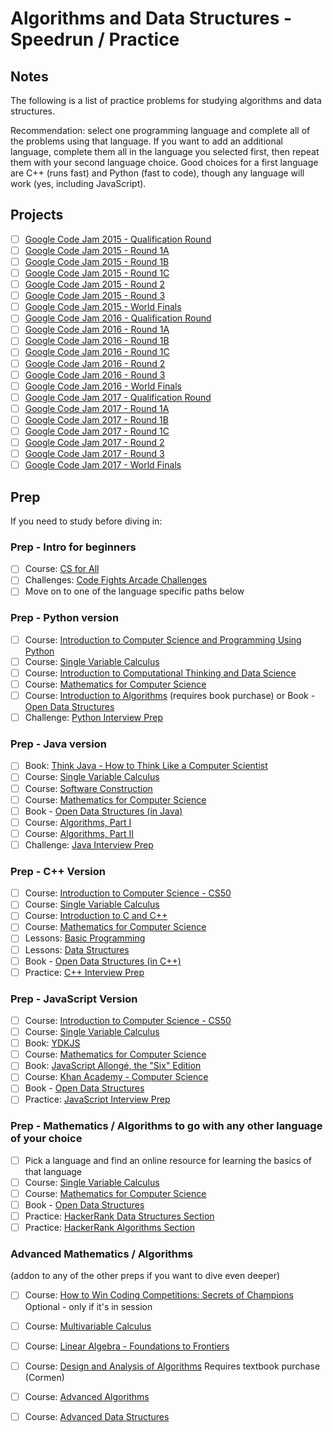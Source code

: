 # Algorithms and Data Structures - Speedrun / Practice

## Notes
The following is a list of practice problems for studying algorithms and data structures.

Recommendation: select one programming language and complete all of the problems using that language. If you want to add an additional language, complete them all in the language you selected first, then repeat them with your second language choice. Good choices for a first language are C++ (runs fast) and Python (fast to code), though any language will work (yes, including JavaScript).

## Projects
- [ ] [Google Code Jam 2015 - Qualification Round](https://code.google.com/codejam/contest/6224486/dashboard)
- [ ] [Google Code Jam 2015 - Round 1A](https://code.google.com/codejam/contest/4224486/dashboard)
- [ ] [Google Code Jam 2015 - Round 1B](https://code.google.com/codejam/contest/8224486/dashboard)
- [ ] [Google Code Jam 2015 - Round 1C](https://code.google.com/codejam/contest/4244486/dashboard)
- [ ] [Google Code Jam 2015 - Round 2](https://code.google.com/codejam/contest/8234486/dashboard)
- [ ] [Google Code Jam 2015 - Round 3](https://code.google.com/codejam/contest/4254486/dashboard)
- [ ] [Google Code Jam 2015 - World Finals](https://code.google.com/codejam/contest/5224486/dashboard)
- [ ] [Google Code Jam 2016 - Qualification Round](https://code.google.com/codejam/contest/6254486/dashboard)
- [ ] [Google Code Jam 2016 - Round 1A](https://code.google.com/codejam/contest/4304486/dashboard)
- [ ] [Google Code Jam 2016 - Round 1B](https://code.google.com/codejam/contest/11254486/dashboard)
- [ ] [Google Code Jam 2016 - Round 1C](https://code.google.com/codejam/contest/4314486/dashboard)
- [ ] [Google Code Jam 2016 - Round 2](https://code.google.com/codejam/contest/10224486/dashboard)
- [ ] [Google Code Jam 2016 - Round 3](https://code.google.com/codejam/contest/3224486/dashboard)
- [ ] [Google Code Jam 2016 - World Finals](https://code.google.com/codejam/contest/7234486/dashboard)
- [ ] [Google Code Jam 2017 - Qualification Round](https://code.google.com/codejam/contest/3264486/dashboard)
- [ ] [Google Code Jam 2017 - Round 1A](https://code.google.com/codejam/contest/5304486/dashboard)
- [ ] [Google Code Jam 2017 - Round 1B](https://code.google.com/codejam/contest/8294486/dashboard)
- [ ] [Google Code Jam 2017 - Round 1C](https://code.google.com/codejam/contest/3274486/dashboard)
- [ ] [Google Code Jam 2017 - Round 2](https://code.google.com/codejam/contest/5314486/dashboard)
- [ ] [Google Code Jam 2017 - Round 3](https://code.google.com/codejam/contest/8304486/dashboard)
- [ ] [Google Code Jam 2017 - World Finals](https://code.google.com/codejam/contest/6314486/dashboard)

## Prep
If you need to study before diving in:

### Prep - Intro for beginners
- [ ]  Course: [CS for All](https://www.cs.hmc.edu/csforall/)
- [ ]  Challenges: [Code Fights Arcade Challenges](https://codefights.com/arcade/)
- [ ]  Move on to one of the language specific paths below

### Prep - Python version
- [ ]  Course: [Introduction to Computer Science and Programming Using Python](https://www.edx.org/course/introduction-computer-science-mitx-6-00-1x-11) 
- [ ]  Course: [Single Variable Calculus](https://ocw.mit.edu/courses/mathematics/18-01sc-single-variable-calculus-fall-2010/)  
- [ ]  Course: [Introduction to Computational Thinking and Data Science](https://www.edx.org/course/introduction-computational-thinking-data-mitx-6-00-2x-6) 
- [ ]  Course: [Mathematics for Computer Science](https://ocw.mit.edu/courses/electrical-engineering-and-computer-science/6-042j-mathematics-for-computer-science-spring-2015/index.htm) 
- [ ]  Course: [Introduction to Algorithms](https://ocw.mit.edu/courses/electrical-engineering-and-computer-science/6-006-introduction-to-algorithms-fall-2011/index.htm) (requires book purchase) or Book - [Open Data Structures](http://opendatastructures.org/ods-python.pdf)
- [ ]  Challenge: [Python Interview Prep](https://www.hackerrank.com/chingu-challenge-3)

### Prep - Java version
- [ ]  Book: [Think Java - How to Think Like a Computer Scientist](http://greenteapress.com/wp/think-java/)
- [ ]  Course: [Single Variable Calculus](https://ocw.mit.edu/courses/mathematics/18-01sc-single-variable-calculus-fall-2010/)
- [ ]  Course: [Software Construction](https://ocw.mit.edu/courses/electrical-engineering-and-computer-science/6-005-software-construction-spring-2016/index.htm)
- [ ]  Course: [Mathematics for Computer Science](https://ocw.mit.edu/courses/electrical-engineering-and-computer-science/6-042j-mathematics-for-computer-science-spring-2015/index.htm)
- [ ]  Book - [Open Data Structures (in Java)](http://opendatastructures.org/ods-java.pdf)
- [ ]  Course: [Algorithms, Part I](https://www.coursera.org/learn/algorithms-part1)    
- [ ]  Course: [Algorithms, Part II](https://www.coursera.org/learn/algorithms-part2)
- [ ]  Challenge: [Java Interview Prep](https://www.hackerrank.com/chingu-challenge-3-java-interview-prep)

### Prep - C++ Version
- [ ]  Course: [Introduction to Computer Science - CS50](https://www.edx.org/course/introduction-computer-science-harvardx-cs50x#!)
- [ ]  Course: [Single Variable Calculus](https://ocw.mit.edu/courses/mathematics/18-01sc-single-variable-calculus-fall-2010/)
- [ ]  Course: [Introduction to C and C++](https://ocw.mit.edu/courses/electrical-engineering-and-computer-science/6-s096-introduction-to-c-and-c-january-iap-2013/index.htm)
- [ ]  Course: [Mathematics for Computer Science](https://ocw.mit.edu/courses/electrical-engineering-and-computer-science/6-042j-mathematics-for-computer-science-spring-2015/index.htm)
- [ ]  Lessons: [Basic Programming](https://www.hackerearth.com/practice/basic-programming/input-output/basics-of-input-output/tutorial/)
- [ ]  Lessons: [Data Structures](https://www.hackerearth.com/practice/data-structures/arrays/1-d/tutorial/)
- [ ]  Book - [Open Data Structures (in C++)](http://opendatastructures.org/ods-cpp.pdf)
- [ ]  Practice: [C++ Interview Prep](https://www.hackerrank.com/chingu-challenge-10-c-interview-prep)

### Prep - JavaScript Version
- [ ]  Course: [Introduction to Computer Science - CS50](https://www.edx.org/course/introduction-computer-science-harvardx-cs50x#!)
- [ ]  Course: [Single Variable Calculus](https://ocw.mit.edu/courses/mathematics/18-01sc-single-variable-calculus-fall-2010/)
- [ ]  Book: [YDKJS](https://github.com/getify/You-Dont-Know-JS)
- [ ]  Course: [Mathematics for Computer Science](https://ocw.mit.edu/courses/electrical-engineering-and-computer-science/6-042j-mathematics-for-computer-science-spring-2015/index.htm)
- [ ]  Book: [JavaScript Allongé, the "Six" Edition](https://leanpub.com/javascriptallongesix/read)
- [ ]  Course: [Khan Academy - Computer Science](https://www.khanacademy.org/computing/computer-science)
- [ ]  Book - [Open Data Structures](http://opendatastructures.org/ods-python.pdf)
- [ ]  Practice: [JavaScript Interview Prep](https://www.hackerrank.com/chingu-challenge-9-javascript-prep)

### Prep - Mathematics / Algorithms to go with any other language of your choice
- [ ]  Pick a language and find an online resource for learning the basics of that language
- [ ]  Course: [Single Variable Calculus](https://ocw.mit.edu/courses/mathematics/18-01sc-single-variable-calculus-fall-2010/)
- [ ]  Course: [Mathematics for Computer Science](https://ocw.mit.edu/courses/electrical-engineering-and-computer-science/6-042j-mathematics-for-computer-science-spring-2015/index.htm)
- [ ]  Book - [Open Data Structures](http://www.aupress.ca/books/120226/ebook/99Z_Morin_2013-Open_Data_Structures.pdf)
- [ ]  Practice: [HackerRank Data Structures Section](https://www.hackerrank.com/domains/data-structures/)
- [ ]  Practice: [HackerRank Algorithms Section](https://www.hackerrank.com/domains/algorithms/)

### Advanced Mathematics / Algorithms 
(addon to any of the other preps if you want to dive even deeper)
- [ ]  Course: [How to Win Coding Competitions: Secrets of Champions](https://www.edx.org/course/how-win-coding-competitions-secrets-itmox-i2cpx-1) Optional - only if it's in session
- [ ]  Course: [Multivariable Calculus](https://ocw.mit.edu/courses/mathematics/18-02sc-multivariable-calculus-fall-2010/)  
- [ ]  Course: [Linear Algebra - Foundations to Frontiers](https://www.edx.org/course/linear-algebra-foundations-frontiers-utaustinx-ut-5-04x#!)  
- [ ]  Course: [Design and Analysis of Algorithms](https://ocw.mit.edu/courses/electrical-engineering-and-computer-science/6-046j-design-and-analysis-of-algorithms-spring-2015/) Requires textbook purchase (Cormen)
- [ ]  Course: [Advanced Algorithms](https://ocw.mit.edu/courses/electrical-engineering-and-computer-science/6-854j-advanced-algorithms-fall-2008/index.htm)
- [ ]  Course: [Advanced Data Structures](https://ocw.mit.edu/courses/electrical-engineering-and-computer-science/6-851-advanced-data-structures-spring-2012/index.htm)

